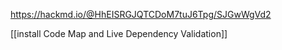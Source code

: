 https://hackmd.io/@HhEISRGJQTCDoM7tuJ6Tpg/SJGwWgVd2

[[install Code Map and Live Dependency Validation]]